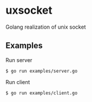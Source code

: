 # uxsocket

Golang realization of unix socket 

## Examples
Run server
```
$ go run examples/server.go
```

Run client
```
$ go run examples/client.go
```